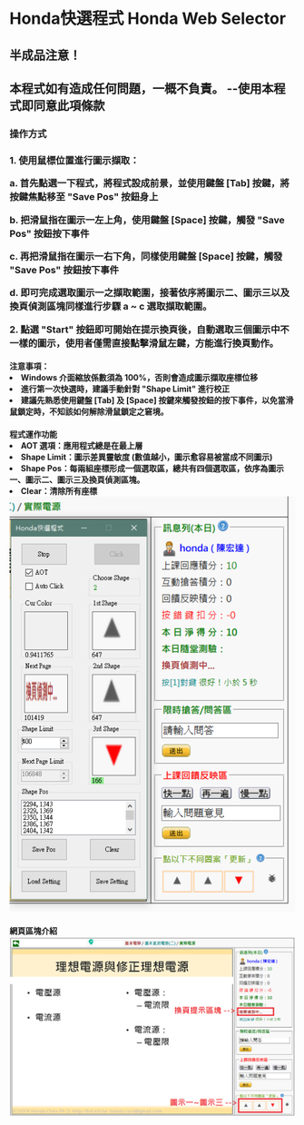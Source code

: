 <h1>Honda快選程式 Honda Web Selector</h1>
<h2>半成品注意！</h2>
<h2><b>本程式如有造成任何問題，一概不負責。 --使用本程式即同意此項條款</b></h2>
<h3>操作方式</h3>
<h3>1. 使用鼠標位置進行圖示擷取：
    <p>a. 首先點選一下程式，將程式設成前景，並使用鍵盤 [Tab] 按鍵，將按鍵焦點移至 "Save Pos" 按鈕身上</p>
    <p>b. 把滑鼠指在圖示一左上角，使用鍵盤 [Space] 按鍵，觸發 "Save Pos" 按鈕按下事件</p>
    <p>c. 再把滑鼠指在圖示一右下角，同樣使用鍵盤 [Space] 按鍵，觸發 "Save Pos" 按鈕按下事件</p>
    <p>d. 即可完成選取圖示一之擷取範圍，接著依序將圖示二、圖示三以及換頁偵測區塊同樣進行步驟 a ~ c 選取擷取範圍。</p>
    2. 點選 "Start" 按鈕即可開始在提示換頁後，自動選取三個圖示中不一樣的圖示，使用者僅需直接點擊滑鼠左鍵，方能進行換頁動作。
</h3>
<h4>注意事項：
    <li>Windows 介面縮放係數須為 100%，否則會造成圖示擷取座標位移</li>
    <li>進行第一次快選時，建議手動針對 "Shape Limit" 進行校正</li>
    <li>建議先熟悉使用鍵盤 [Tab] 及 [Space] 按鍵來觸發按鈕的按下事件，以免當滑鼠鎖定時，不知該如何解除滑鼠鎖定之窘境。</li>
</h4>

<h4>程式運作功能<br>
    <li>AOT 選項：應用程式總是在最上層<br></li>
    <li>Shape Limit：圖示差異靈敏度 (數值越小，圖示愈容易被當成不同圖示)</li>
    <li>Shape Pos：每兩組座標形成一個選取區，總共有四個選取區，依序為圖示一、圖示二、圖示三及換頁偵測區塊。</li>
    <li>Clear：清除所有座標</li>
    <img src="./program.png" />
</h4>
<h4>網頁區塊介紹<br><img src="./window.png" /></h4>